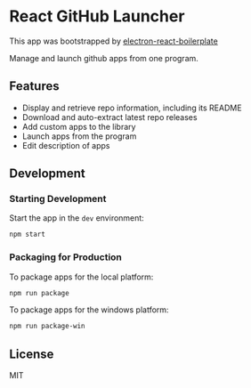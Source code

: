 
# React GitHub Launcher

This app was bootstrapped by [electron-react-boilerplate](https://github.com/electron-react-boilerplate/electron-react-boilerplate)

Manage and launch github apps from one program.

## Features

- Display and retrieve repo information, including its README 
- Download and auto-extract latest repo releases
- Add custom apps to the library
- Launch apps from the program
- Edit description of apps 

## Development

### Starting Development

Start the app in the `dev` environment:

```bash
npm start
```

### Packaging for Production

To package apps for the local platform:

```bash
npm run package
```

To package apps for the windows platform:

```bash
npm run package-win
```




## License

MIT

